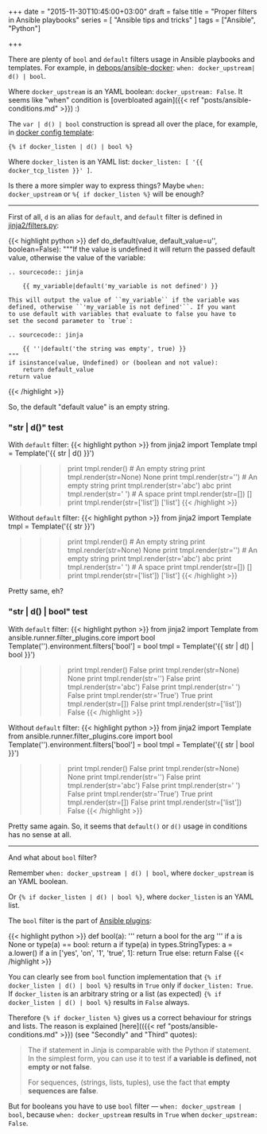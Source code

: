 +++
date = "2015-11-30T10:45:00+03:00"
draft = false
title = "Proper filters in Ansible playbooks"
series = [ "Ansible tips and tricks" ]
tags = ["Ansible", "Python"]

+++

There are plenty of ```bool``` and ```default``` filters usage in Ansible playbooks and templates. For example, in [debops/ansible-docker](https://github.com/debops/ansible-docker/blob/master/tasks/main.yml): ```when: docker_upstream| d() | bool```.

Where ```docker_upstream``` is an YAML boolean: ```docker_upstream: False```. It seems like "when" condition is [overbloated again]({{< ref "posts/ansible-conditions.md" >}}) :)  

The ```var | d() | bool``` construction is spread all over the place, for example, in [docker config template](https://github.com/debops/ansible-docker/blob/master/templates/etc/default/docker.j2):
 
```
{% if docker_listen | d() | bool %}
```

Where ```docker_listen``` is an YAML list: ```docker_listen: [ '{{ docker_tcp_listen }}' ]```.

Is there a more simpler way to express things? Maybe ```when: docker_upstream``` or ```%{ if docker_listen %}``` will be enough?

---

First of all, ```d``` is an alias for ```default```, and ```default``` filter is defined in [jinja2/filters.py](https://github.com/mitsuhiko/jinja2/blob/master/jinja2/filters.py):

{{< highlight python >}}
def do_default(value, default_value=u'', boolean=False):
    """If the value is undefined it will return the passed default value,
    otherwise the value of the variable:

    .. sourcecode:: jinja

        {{ my_variable|default('my_variable is not defined') }}

    This will output the value of ``my_variable`` if the variable was
    defined, otherwise ``'my_variable is not defined'``. If you want
    to use default with variables that evaluate to false you have to
    set the second parameter to `true`:

    .. sourcecode:: jinja

        {{ ''|default('the string was empty', true) }}
    """
    if isinstance(value, Undefined) or (boolean and not value):
        return default_value
    return value
{{< /highlight >}}

So, the default "default value" is an empty string.

### "str | d()" test

With ```default``` filter:
{{< highlight python >}}
from jinja2 import Template
tmpl = Template('{{ str | d() }}')
>>> print tmpl.render()
                                  # An empty string
>>> print tmpl.render(str=None)
None
>>> print tmpl.render(str='')
                                  # An empty string
>>> print tmpl.render(str='abc')
abc
>>> print tmpl.render(str=' ')
                                  # A space
>>> print tmpl.render(str=[])
[]
>>> print tmpl.render(str=['list'])
['list']
{{< /highlight >}}

Without ```default``` filter:
{{< highlight python >}}
from jinja2 import Template
tmpl = Template('{{ str }}')
>>> print tmpl.render()
                                  # An empty string
>>> print tmpl.render(str=None)
None
>>> print tmpl.render(str='')
                                  # An empty string
>>> print tmpl.render(str='abc')
abc
>>> print tmpl.render(str=' ')
                                  # A space
>>> print tmpl.render(str=[])
[]
>>> print tmpl.render(str=['list'])
['list']
{{< /highlight >}}

Pretty same, eh?

### "str | d() | bool" test

With ```default``` filter:
{{< highlight python >}}
from jinja2 import Template
from ansible.runner.filter_plugins.core import bool
Template('').environment.filters['bool'] = bool
tmpl = Template('{{ str | d() | bool }}')
>>> print tmpl.render()
False
>>> print tmpl.render(str=None)
None
>>> print tmpl.render(str='')
False
>>> print tmpl.render(str='abc')
False
>>> print tmpl.render(str=' ')
False
>>> print tmpl.render(str='True')
True
>>> print tmpl.render(str=[])
False
>>> print tmpl.render(str=['list'])
False
{{< /highlight >}}

Without ```default``` filter:
{{< highlight python >}}
from jinja2 import Template
from ansible.runner.filter_plugins.core import bool
Template('').environment.filters['bool'] = bool
tmpl = Template('{{ str | bool }}')
>>> print tmpl.render()
False
>>> print tmpl.render(str=None)
None
>>> print tmpl.render(str='')
False
>>> print tmpl.render(str='abc')
False
>>> print tmpl.render(str=' ')
False
>>> print tmpl.render(str='True')
True
>>> print tmpl.render(str=[])
False
>>> print tmpl.render(str=['list'])
False
{{< /highlight >}}

Pretty same again. So, it seems that ```default()``` or ```d()``` usage in conditions has no sense at all.

---

And what about ```bool``` filter?

Remember ```when: docker_upstream | d() | bool```, where ```docker_upstream``` is an YAML boolean.

Or ```{% if docker_listen | d() | bool %}```, where ```docker_listen``` is an YAML list.

The ```bool``` filter is the part of [Ansible plugins](https://github.com/ansible/ansible/blob/devel/lib/ansible/plugins/filter/core.py):

{{< highlight python >}}
def bool(a):
    ''' return a bool for the arg '''
    if a is None or type(a) == bool:
        return a
    if type(a) in types.StringTypes:
        a = a.lower()
    if a in ['yes', 'on', '1', 'true', 1]:
        return True
    else:
        return False
{{< /highlight >}}

You can clearly see from ```bool``` function implementation that ```{% if docker_listen | d() | bool %}``` results in ```True``` only if ```docker_listen: True```. If ```docker_listen``` is an arbitrary string or a list (as expected) ```{% if docker_listen | d() | bool %}``` results in ```False``` always.
 
Therefore ```{% if docker_listen %}``` gives us a correct behaviour for strings and lists. The reason is explained [here](({{< ref "posts/ansible-conditions.md" >}}) (see "Secondly" and "Third" quotes): 

> The if statement in Jinja is comparable with the Python if statement. In the simplest form, you can use it to test if **a variable is defined, not empty or not false**.
>
> For sequences, (strings, lists, tuples), use the fact that **empty sequences are false**.

But for booleans you have to use ```bool``` filter — ```when: docker_upstream | bool```, because ```when: docker_upstream``` results in ```True``` when ```docker_upstream: False```.
